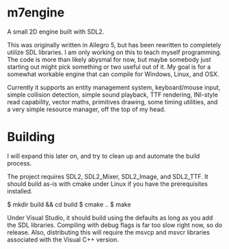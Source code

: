 m7engine
========

A small 2D engine built with SDL2.

This was originally written in Allegro 5, but has been rewritten to completely utilize SDL libraries.
I am only working on this to teach myself programming. The code is more than likely abysmal for now, but
maybe somebody just starting out might pick something or two useful out of it.
My goal is for a somewhat workable engine that can compile for Windows, Linux, and OSX.

Currently it supports an entity management system, keyboard/mouse input, simple collision detection,
simple sound playback, TTF rendering, INI-style read capability, vector maths, primitives drawing, some
timing utilities, and a very simple resource manager, off the top of my head.

Building
========

I will expand this later on, and try to clean up and automate the build process.

The project requires SDL2, SDL2_Mixer, SDL2_Image, and SDL2_TTF.
It should build as-is with cmake under Linux if you have the prerequisites installed.

$ mkdir build && cd build
$ cmake ..
$ make

Under Visual Studio, it should build using the defaults as long as you add the SDL libraries.
Compiling with debug flags is far too slow right now, so do release.
Also, distributing this will require the msvcp and msvcr libraries associated with the Visual C++ version.
